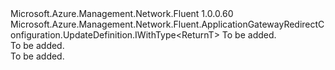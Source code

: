 <Type Name="IBlank&lt;ReturnT&gt;" FullName="Microsoft.Azure.Management.Network.Fluent.ApplicationGatewayRedirectConfiguration.UpdateDefinition.IBlank&lt;ReturnT&gt;">
  <TypeSignature Language="C#" Value="public interface IBlank&lt;ReturnT&gt; : Microsoft.Azure.Management.Network.Fluent.ApplicationGatewayRedirectConfiguration.UpdateDefinition.IWithType&lt;ReturnT&gt;" />
  <TypeSignature Language="ILAsm" Value=".class public interface auto ansi abstract IBlank`1&lt;ReturnT&gt; implements class Microsoft.Azure.Management.Network.Fluent.ApplicationGatewayRedirectConfiguration.UpdateDefinition.IWithType`1&lt;!ReturnT&gt;" />
  <TypeSignature Language="DocId" Value="T:Microsoft.Azure.Management.Network.Fluent.ApplicationGatewayRedirectConfiguration.UpdateDefinition.IBlank`1" />
  <TypeSignature Language="VB.NET" Value="Public Interface IBlank(Of ReturnT)&#xA;Implements IWithType(Of ReturnT)" />
  <TypeSignature Language="F#" Value="type IBlank&lt;'ReturnT&gt; = interface&#xA;    interface IWithType&lt;'ReturnT&gt;" />
  <AssemblyInfo>
    <AssemblyName>Microsoft.Azure.Management.Network.Fluent</AssemblyName>
    <AssemblyVersion>1.0.0.60</AssemblyVersion>
  </AssemblyInfo>
  <TypeParameters>
    <TypeParameter Name="ReturnT" />
  </TypeParameters>
  <Interfaces>
    <Interface>
      <InterfaceName>Microsoft.Azure.Management.Network.Fluent.ApplicationGatewayRedirectConfiguration.UpdateDefinition.IWithType&lt;ReturnT&gt;</InterfaceName>
    </Interface>
  </Interfaces>
  <Docs>
    <typeparam name="ReturnT">To be added.</typeparam>
    <summary>To be added.</summary>
    <remarks>To be added.</remarks>
  </Docs>
  <Members />
</Type>